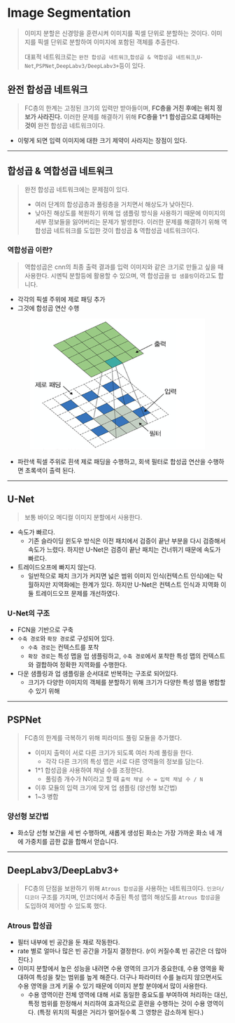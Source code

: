 # Image Segmentation
> 이미지 분할은 신경망을 훈련시켜 이미지를 픽셀 단위로 분할하는 것이다.
> 이미지를 픽셀 단위로 분할하여 이미지에 포함된 객체를 추출한다.
>
> 대표적 네트워크로는 `완전 합성곱 네트워크`,`합성곱 & 역합성곱 네트워크`,`U-Net`,`PSPNet`,`DeepLabv3/DeepLabv3+`등이 있다.

## 완전 합성곱 네트워크
> FC층의 한계는 고정된 크기의 입력만 받아들이며, **FC층을 거친 후에는 위치 정보가 사라진다.**
> 이러한 문제를 해결하기 위해 __FC층을 1*1 합성곱으로 대체하는 것이__ 완전 합성곱 네트워크이다.
- 이렇게 되면 입력 이미지에 대한 크기 제약이 사라지는 장점이 있다.
---
## 합성곱 & 역합성곱 네트워크
> 완전 합성곱 네트워크에는 문제점이 있다.
>  - 여러 단계의 합성곱층과 풀링층을 거치면서 해상도가 낮아진다.
>  - 낮아진 해상도를 복원하기 위해 업 샘플링 방식을 사용하기 때문에 이미지의 세부 정보들을 잃어버리는 문제가 발생한다.
> 이러한 문제를 해결하기 위해 역합성곱 네트워크를 도입한 것이 합성곱 & 역합성곱 네트워크이다.
### 역합성곱 이란?
> 역합성곱은 cnn의 최종 출력 결과를 입력 이미지와 같은 크기로 만들고 싶을 때 사용한다.
> 시멘틱 분할등에 활용할 수 있으며, 역 합성곱을 `업 샘플링`이라고도 합니다.

- 각각의 픽셀 주위에 제로 패딩 추가
- 그것에 합성곱 연산 수행<br>
<center> <img src="./src/deconvolutional.png" width="400" height="300"> </center>

- 파란색 픽셀 주위로 흰색 제로 패딩을 수행하고, 회색 필터로 합성곱 연산을 수행하면 초록색이 출력 된다.
---
## U-Net
> 보통 바이오 메디컬 이미지 분할에서 사용한다.

- 속도가 빠르다.
  - 기존 슬라이딩 윈도우 방식은 이전 패치에서 검증이 끝난 부분을 다시 검증해서 속도가 느렸다. 하지만 U-Net은 검증이 끝난 패치는 건너뛰기 때문에 속도가 빠르다.
- 트레이드오프에 빠지지 않는다.
  - 일반적으로 패치 크기가 커지면 넓은 범위 이미지 인식(컨텍스트 인식)에는 탁월하지만 지역화에는 한계가 있다. 하지만 U-Net은 컨텍스트 인식과 지역화 이 둘 트레이드오프 문제를 개선하였다.

### U-Net의 구조
- FCN을 기반으로 구축
- `수축 경로`와 `확장 경로`로 구성되어 있다.
  - `수축 경로`는 컨텍스트를 포착
  - `확장 경로`는 특성 맵을 업 샘플링하고, `수축 경로`에서 포착한 특성 맵의 컨텍스트와 결합하여 정확한 지역화를 수행한다.
- 다운 샘플링과 업 샘플링을 순서대로 반복하는 구조로 되어있다.
  - 크기가 다양한 이미지의 객체를 분할하기 위해 크기가 다양한 특성 맵을 병합할 수 있기 위해
---
## PSPNet
> FC층의 한계를 극복하기 위해 피라미드 풀링 모듈을 추가했다.
>   - 이미지 출력이 서로 다른 크기가 되도록 여러 차례 풀링을 한다.
>     - 각각 다른 크기의 특성 맵은 서로 다른 영역들의 정보를 담는다.
>   - 1*1 합성곱을 사용하여 채널 수를 조정한다.
>     - 풀링층 개수가 N이라고 할 때 `출력 채널 수 = 입력 채널 수 / N`
>   - 이후 모듈의 입력 크기에 맞게 업 샘플링 (양선형 보간법)
>   - 1~3 병합
### 양선형 보간법
- 화소당 선형 보간을 세 번 수행하며, 새롭게 생성된 화소는 가장 가까운 화소 네 개에 가중치를 곱한 값을 합해서 얻습니다.
---
## DeepLabv3/DeepLabv3+
> FC층의 단점을 보완하기 위해 `Atrous 합성곱`을 사용하는 네트워크이다. `인코더/디코더` 구조를 가지며, 인코더에서 추출된 특성 맵의 해상도를 `Atrous 합성곱`을 도입하여 제어할 수 있도록 했다.
### Atrous 합성곱
- 필터 내부에 빈 공간을 둔 채로 작동한다.
- rate 별로 얼마나 많은 빈 공간을 가질지 결정한다. (r이 커질수록 빈 공간은 더 많아진다.)
- 이미지 분할에서 높은 성능을 내려면 수용 영역의 크기가 중요한데, 수용 영역을 확대하여 특성을 찾는 범위를 높게 해준다. 더구나 파라미터 수를 늘리지 않으면서도 수용 영역을 크게 키울 수 있기 때문에 이미지 분할 분야에서 많이 사용한다.
  - 수용 영역이란 전체 영역에 대해 서로 동일한 중요도를 부여하여 처리하는 대신, 특정 범위를 한정해서 처리하여 효과적으로 훈련을 수행하는 것이 수용 영역이다. (특정 위치의 픽셀은 거리가 멀어질수록 그 영향은 감소하게 된다.)